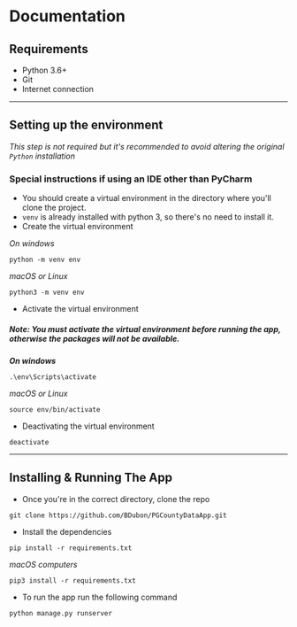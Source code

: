 # Documentation

## Requirements
- Python 3.6+
- Git
- Internet connection

---

## Setting up the environment
*This step is not required but it's recommended to avoid altering the original `Python` installation*

### Special instructions if using an IDE other than PyCharm
- You should create a virtual environment in the directory where you'll clone the project. 
- `venv` is already installed with python 3, so there's no need to install it.
- Create the virtual environment

*On windows*
```
python -m venv env
```
*macOS or Linux*
```
python3 -m venv env
```

- Activate the virtual environment

##### *Note: You must activate the virtual environment before running the app, otherwise the packages will not be available.*

***On windows***
```
.\env\Scripts\activate
```
*macOS or Linux*
```
source env/bin/activate
```
- Deactivating the virtual environment
```
deactivate
```

---

## Installing & Running The App
- Once you're in the correct directory, clone the repo
```
git clone https://github.com/BDubon/PGCountyDataApp.git
```

- Install the dependencies
```
pip install -r requirements.txt
```
*macOS computers*
```
pip3 install -r requirements.txt
```

- To run the app run the following command
```
python manage.py runserver
```
